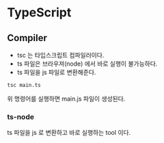 # TypeScript

## Compiler

- tsc 는 타입스크립트 컴파일러이다.
- ts 파일은 브라우져(node) 에서 바로 실행이 불가능하다.
- ts 파일을 js 파일로 변환해준다.

```
tsc main.ts
```

위 명령어를 실행하면 main.js 파일이 생성된다.

### ts-node

ts 파일을 js 로 변환하고 바로 실행하는 tool 이다.